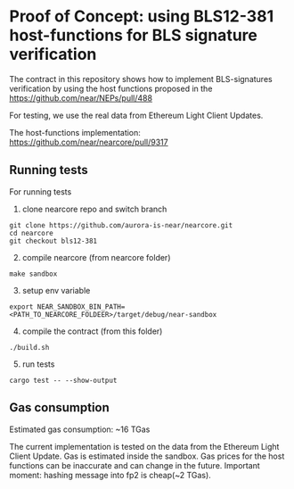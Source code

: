 # Proof of Concept: using BLS12-381 host-functions for BLS signature verification

The contract in this repository shows how to implement BLS-signatures verification by using 
the host functions proposed in the https://github.com/near/NEPs/pull/488

For testing, we use the real data from Ethereum Light Client Updates.

The host-functions implementation: https://github.com/near/nearcore/pull/9317

## Running tests
For running tests 
1. clone nearcore repo and switch branch
```shell
git clone https://github.com/aurora-is-near/nearcore.git
cd nearcore
git checkout bls12-381
```

2. compile nearcore (from nearcore folder)
```shell
make sandbox
```

3. setup env variable
```shell
export NEAR_SANDBOX_BIN_PATH=<PATH_TO_NEARCORE_FOLDEER>/target/debug/near-sandbox
```

4. compile the contract (from this folder)
```shell
./build.sh
```

5. run tests
```shell
cargo test -- --show-output
```

## Gas consumption
Estimated gas consumption: ~16 TGas

The current implementation is tested on the data from the Ethereum Light Client Update. Gas is estimated inside the sandbox.
Gas prices for the host functions can be inaccurate and can change in the future. Important moment: hashing message into fp2
is cheap(~2 TGas).